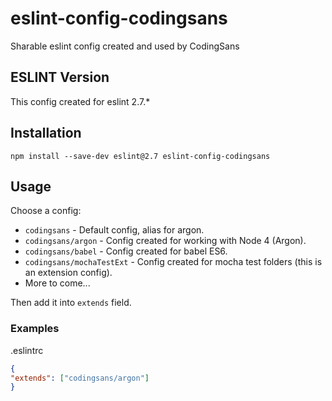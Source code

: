 # eslint-config-codingsans
Sharable eslint config created and used by CodingSans

## ESLINT Version

This config created for eslint 2.7.*

## Installation

```
npm install --save-dev eslint@2.7 eslint-config-codingsans
```

## Usage

Choose a config:

- `codingsans` - Default config, alias for argon.
- `codingsans/argon` - Config created for working with Node 4 (Argon).
- `codingsans/babel` - Config created for babel ES6.
- `codingsans/mochaTestExt` - Config created for mocha test folders (this is an extension config).
- More to come...

Then add it into `extends` field.

### Examples

.eslintrc

  ```json
{
  "extends": ["codingsans/argon"]
}
  ```
